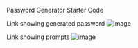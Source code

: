 Password Generator Starter Code



Link showing generated password
![image](https://user-images.githubusercontent.com/123092979/220446785-09765770-67fe-4c92-97db-9885eab245d3.png)

Link showing prompts
![image](https://user-images.githubusercontent.com/123092979/220446908-65d3a511-ce3c-4759-9514-b29332261aad.png)
